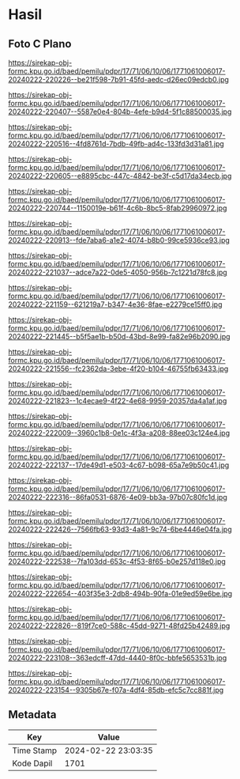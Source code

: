 # Hasil

## Foto C Plano

https://sirekap-obj-formc.kpu.go.id/baed/pemilu/pdpr/17/71/06/10/06/1771061006017-20240222-220226--be21f598-7b91-45fd-aedc-d26ec09edcb0.jpg

https://sirekap-obj-formc.kpu.go.id/baed/pemilu/pdpr/17/71/06/10/06/1771061006017-20240222-220407--5587e0e4-804b-4efe-b9d4-5f1c88500035.jpg

https://sirekap-obj-formc.kpu.go.id/baed/pemilu/pdpr/17/71/06/10/06/1771061006017-20240222-220516--4fd8761d-7bdb-49fb-ad4c-133fd3d31a81.jpg

https://sirekap-obj-formc.kpu.go.id/baed/pemilu/pdpr/17/71/06/10/06/1771061006017-20240222-220605--e8895cbc-447c-4842-be3f-c5d17da34ecb.jpg

https://sirekap-obj-formc.kpu.go.id/baed/pemilu/pdpr/17/71/06/10/06/1771061006017-20240222-220744--1150019e-b61f-4c6b-8bc5-8fab29960972.jpg

https://sirekap-obj-formc.kpu.go.id/baed/pemilu/pdpr/17/71/06/10/06/1771061006017-20240222-220913--fde7aba6-a1e2-4074-b8b0-99ce5936ce93.jpg

https://sirekap-obj-formc.kpu.go.id/baed/pemilu/pdpr/17/71/06/10/06/1771061006017-20240222-221037--adce7a22-0de5-4050-956b-7c1221d78fc8.jpg

https://sirekap-obj-formc.kpu.go.id/baed/pemilu/pdpr/17/71/06/10/06/1771061006017-20240222-221159--621219a7-b347-4e36-8fae-e2279ce15ff0.jpg

https://sirekap-obj-formc.kpu.go.id/baed/pemilu/pdpr/17/71/06/10/06/1771061006017-20240222-221445--b5f5ae1b-b50d-43bd-8e99-fa82e96b2090.jpg

https://sirekap-obj-formc.kpu.go.id/baed/pemilu/pdpr/17/71/06/10/06/1771061006017-20240222-221556--fc2362da-3ebe-4f20-b104-46755fb63433.jpg

https://sirekap-obj-formc.kpu.go.id/baed/pemilu/pdpr/17/71/06/10/06/1771061006017-20240222-221823--1c4ecae9-4f22-4e68-9959-20357da4a1af.jpg

https://sirekap-obj-formc.kpu.go.id/baed/pemilu/pdpr/17/71/06/10/06/1771061006017-20240222-222009--3960c1b8-0e1c-4f3a-a208-88ee03c124e4.jpg

https://sirekap-obj-formc.kpu.go.id/baed/pemilu/pdpr/17/71/06/10/06/1771061006017-20240222-222137--17de49d1-e503-4c67-b098-65a7e9b50c41.jpg

https://sirekap-obj-formc.kpu.go.id/baed/pemilu/pdpr/17/71/06/10/06/1771061006017-20240222-222316--86fa0531-6876-4e09-bb3a-97b07c80fc1d.jpg

https://sirekap-obj-formc.kpu.go.id/baed/pemilu/pdpr/17/71/06/10/06/1771061006017-20240222-222426--7566fb63-93d3-4a81-9c74-6be4446e04fa.jpg

https://sirekap-obj-formc.kpu.go.id/baed/pemilu/pdpr/17/71/06/10/06/1771061006017-20240222-222538--7fa103dd-653c-4f53-8f65-b0e257d118e0.jpg

https://sirekap-obj-formc.kpu.go.id/baed/pemilu/pdpr/17/71/06/10/06/1771061006017-20240222-222654--403f35e3-2db8-494b-90fa-01e9ed59e6be.jpg

https://sirekap-obj-formc.kpu.go.id/baed/pemilu/pdpr/17/71/06/10/06/1771061006017-20240222-222826--819f7ce0-588c-45dd-9271-48fd25b42489.jpg

https://sirekap-obj-formc.kpu.go.id/baed/pemilu/pdpr/17/71/06/10/06/1771061006017-20240222-223108--363edcff-47dd-4440-8f0c-bbfe5653531b.jpg

https://sirekap-obj-formc.kpu.go.id/baed/pemilu/pdpr/17/71/06/10/06/1771061006017-20240222-223154--9305b67e-f07a-4df4-85db-efc5c7cc881f.jpg


## Metadata

| Key        | Value               |
| ---------- | ------------------- |
| Time Stamp | 2024-02-22 23:03:35 |
| Kode Dapil | 1701                |



